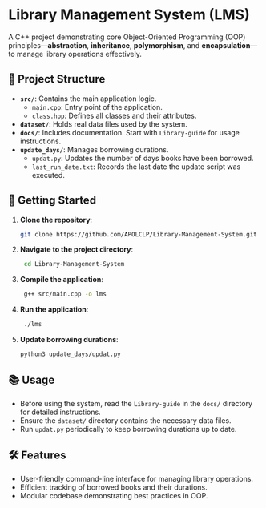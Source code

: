 # Library Management System (LMS)

A C++ project demonstrating core Object-Oriented Programming (OOP) principles—**abstraction**, **inheritance**, **polymorphism**, and **encapsulation**—to manage library operations effectively.


## 📁 Project Structure

- **`src/`**: Contains the main application logic.
  - `main.cpp`: Entry point of the application.
  - `class.hpp`: Defines all classes and their attributes.
- **`dataset/`**: Holds real data files used by the system.
- **`docs/`**: Includes documentation. Start with `Library-guide` for usage instructions.
- **`update_days/`**: Manages borrowing durations.
  - `updat.py`: Updates the number of days books have been borrowed.
  - `last_run_date.txt`: Records the last date the update script was executed.

## 🚀 Getting Started

1. **Clone the repository**:
   ```bash
   git clone https://github.com/APOLCLP/Library-Management-System.git

2. **Navigate to the project directory**:
   ```bash
	cd Library-Management-System
3. **Compile the application**:
   ```bash
	g++ src/main.cpp -o lms
4. **Run the application**:
   ```bash
	./lms
5. **Update borrowing durations**:
	```bash
	python3 update_days/updat.py
## 📚 Usage

- Before using the system, read the `Library-guide` in the `docs/` directory for detailed instructions.
- Ensure the `dataset/` directory contains the necessary data files.
- Run `updat.py` periodically to keep borrowing durations up to date.
## 🛠️ Features

-   User-friendly command-line interface for managing library operations.
-   Efficient tracking of borrowed books and their durations.​
-   Modular codebase demonstrating best practices in OOP.
